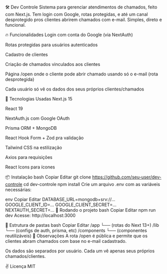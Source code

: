 🛠️ Dev Controle
Sistema para gerenciar atendimentos de chamados, feito com Next.js. Tem login com Google, rotas protegidas, e até um canal desprotegido pros clientes abrirem chamados com e-mail. Simples, direto e funcional.

🔥 Funcionalidades
Login com conta do Google (via NextAuth)

Rotas protegidas para usuários autenticados

Cadastro de clientes

Criação de chamados vinculados aos clientes

Página /open onde o cliente pode abrir chamado usando só o e-mail (rota desprotegida)

Cada usuário só vê os dados dos seus próprios clientes/chamados

🧪 Tecnologias Usadas
Next.js 15

React 19

NextAuth.js com Google OAuth

Prisma ORM + MongoDB

React Hook Form + Zod pra validação

Tailwind CSS na estilização

Axios para requisições

React Icons para ícones

📦 Instalação
bash
Copiar
Editar
git clone https://github.com/seu-user/dev-controle
cd dev-controle
npm install
Crie um arquivo .env com as variáveis necessárias:

env
Copiar
Editar
DATABASE_URL=mongodb+srv://...
GOOGLE_CLIENT_ID=...
GOOGLE_CLIENT_SECRET=...
NEXTAUTH_SECRET=...
🚀 Rodando o projeto
bash
Copiar
Editar
npm run dev
Acesse: http://localhost:3000

🧠 Estrutura de pastas
bash
Copiar
Editar
/app
 └── (rotas do Next 13+)
/lib
 └── (configs de auth, prisma, etc)
/components
 └── (componentes reutilizáveis)
📢 Observações
A rota /open é pública e permite que os clientes abram chamados com base no e-mail cadastrado.

Os dados são separados por usuário. Cada um vê apenas seus próprios chamados/clientes.

✌️ Licença
MIT
